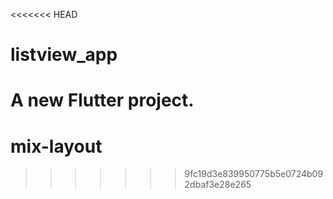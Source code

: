 <<<<<<< HEAD
# listview_app

A new Flutter project.
=======
# mix-layout
>>>>>>> 9fc19d3e839950775b5e0724b092dbaf3e28e265

